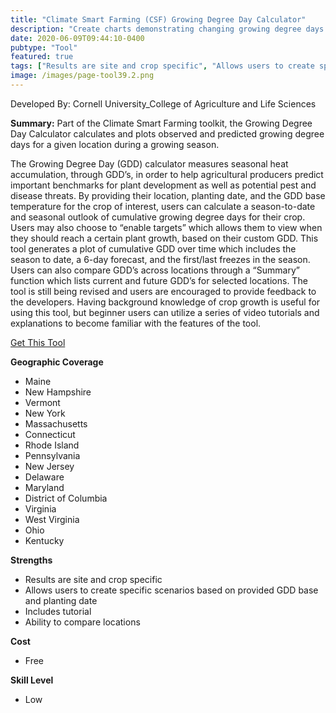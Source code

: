 ```yaml
---
title: "Climate Smart Farming (CSF) Growing Degree Day Calculator"
description: "Create charts demonstrating changing growing degree days based on planting date and GDD base."
date: 2020-06-09T09:44:10-0400
pubtype: "Tool"
featured: true
tags: ["Results are site and crop specific", "Allows users to create specific scenarios based on provided GDD base and planting date", "Includes tutorial", "Ability to compare locations"]
image: /images/page-tool39.2.png
---
```

Developed By: Cornell University_College of Agriculture and Life Sciences

**Summary:** Part of the Climate Smart Farming toolkit, the Growing Degree Day Calculator calculates and plots observed and predicted growing degree days for a given location during a growing season. 

The Growing Degree Day (GDD) calculator measures seasonal heat accumulation, through GDD’s, in order to help agricultural producers predict important benchmarks for plant development as well as potential pest and disease threats. By providing their location, planting date, and the GDD base temperature for the crop of interest, users can calculate a season-to-date and seasonal outlook of cumulative growing degree days for their crop. Users may also choose to “enable targets” which allows them to view when they should reach a certain plant growth, based on their custom GDD. This tool generates a plot of cumulative GDD over time which includes the season to date, a 6-day forecast, and the first/last freezes in the season. Users can also compare GDD’s across locations through a “Summary” function which lists current and future GDD’s for selected locations. The tool is still being revised and users are encouraged to provide feedback to the developers. Having background knowledge of crop growth is useful for using this tool, but beginner users can utilize a series of video tutorials and explanations to become familiar with the features of the tool.

<a href="http://climatesmartfarming.org/tools/csf-growing-degree-day-calculator/" target="_blank">Get This Tool</a>

__**Geographic Coverage**__
-  Maine
-  New Hampshire
-  Vermont
-  New York
-  Massachusetts
-  Connecticut
-  Rhode Island
-  Pennsylvania
-  New Jersey
-  Delaware
-  Maryland
-  District of Columbia
-  Virginia
-  West Virginia
-  Ohio
-  Kentucky

__**Strengths**__
-  Results are site and crop specific
-  Allows users to create specific scenarios based on provided GDD base and planting date
-  Includes tutorial
-  Ability to compare locations

__**Cost**__
- Free

__**Skill Level**__
- Low
